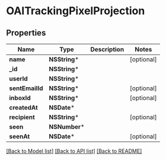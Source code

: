 # OAITrackingPixelProjection

## Properties
Name | Type | Description | Notes
------------ | ------------- | ------------- | -------------
**name** | **NSString*** |  | [optional] 
**_id** | **NSString*** |  | 
**userId** | **NSString*** |  | 
**sentEmailId** | **NSString*** |  | [optional] 
**inboxId** | **NSString*** |  | [optional] 
**createdAt** | **NSDate*** |  | 
**recipient** | **NSString*** |  | [optional] 
**seen** | **NSNumber*** |  | 
**seenAt** | **NSDate*** |  | [optional] 

[[Back to Model list]](../README#documentation-for-models) [[Back to API list]](../README#documentation-for-api-endpoints) [[Back to README]](../README)


